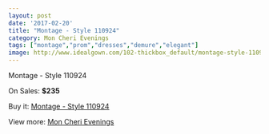 ```yaml
---
layout: post
date: '2017-02-20'
title: "Montage - Style 110924"
category: Mon Cheri Evenings
tags: ["montage","prom","dresses","demure","elegant"]
image: http://www.idealgown.com/102-thickbox_default/montage-style-110924.jpg
---
```

Montage - Style 110924

On Sales: **$235**
<a href="https://www.idealgown.com/en/mon-cheri-evenings/40-montage-style-110924.html"><amp-img layout="responsive" width="600" height="600" src="//www.idealgown.com/102-thickbox_default/montage-style-110924.jpg" alt="Montage - Style 110924 0" /></a>
<a href="https://www.idealgown.com/en/mon-cheri-evenings/40-montage-style-110924.html"><amp-img layout="responsive" width="600" height="600" src="//www.idealgown.com/103-thickbox_default/montage-style-110924.jpg" alt="Montage - Style 110924 1" /></a>

Buy it: [Montage - Style 110924](https://www.idealgown.com/en/mon-cheri-evenings/40-montage-style-110924.html "Montage - Style 110924")

View more: [Mon Cheri Evenings](https://www.idealgown.com/en/3-mon-cheri-evenings "Mon Cheri Evenings")